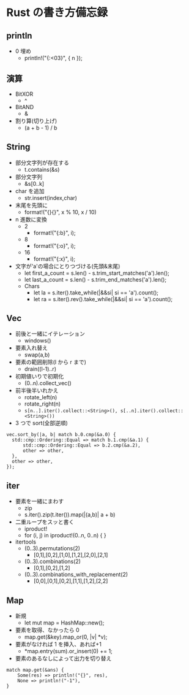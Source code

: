 # Rust の書き方備忘録

## println

- 0 埋め
  - println!("{:<03}", { n });

## 演算

- BitXOR
  - ^
- BitAND
  - &
- 割り算(切り上げ)
  - (a + b - 1) / b

## String

- 部分文字列が存在する
  - t.contains(&s)
- 部分文字列
  - &s[0..k]
- char を追加
  - str.insert(index,char)
- 末尾を先頭に
  - format!("{}{}", x % 10, x / 10)
- n 進数に変換
  - 2
    - format!("{:b}", i);
  - 8
    - format!("{:o}", i);
  - 16
    - format!("{:x}", i);
- 文字が'a'の場合にとりつづける(先頭&末尾)
  - let first_a_count = s.len() - s.trim_start_matches('a').len();
  - let last_a_count = s.len() - s.trim_end_matches('a').len();
  - Chars
    - let la = s.iter().take_while(|&&si| si == 'a').count();
    - let ra = s.iter().rev().take_while(|&&si| si == 'a').count();

## Vec

- 前後と一緒にイテレーション
  - windows()
- 要素入れ替え
  - swap(a,b)
- 要素の範囲削除(l から r まで)
  - drain((l-1)..r)
- 初期値いりで初期化
  - (0..n).collect_vec()
- 前半後半いれかえ
  - rotate_left(n)
  - rotate_right(n)
  - `s[n..].iter().collect::<String>(), s[..n].iter().collect::<String>())`
- 3 つで sort(全部逆順)

```
vec.sort_by(|a, b| match b.0.cmp(&a.0) {
  std::cmp::Ordering::Equal => match b.1.cmp(&a.1) {
      std::cmp::Ordering::Equal => b.2.cmp(&a.2),
      other => other,
  },
  other => other,
});
```

## iter

- 要素を一緒にまわす
  - zip
  - s.iter().zip(t.iter()).map(|(a,b)| a + b)
- 二重ループをスッと書く
  - iproduct!
  - for (i, j) in iproduct!(0..n, 0..n) { }
- itertools
  - (0..3).permutations(2)
    - [0,1],[0,2],[1,0],[1,2],[2,0],[2,1]
  - (0..3).combinations(2)
    - [0,1],[0,2],[1,2]
  - (0..3).combinations_with_replacement(2)
    - [0,0],[0,1],[0,2],[1,1],[1,2],[2,2]

## Map

- 新規
  - let mut map = HashMap::new();
- 要素を取得、なかったら 0
  - map.get(&key).map_or(0, |v| \*v);
- 要素がなければ 1 を挿入、あれば+1
  - \*map.entry(sum).or_insert(0) += 1;
- 要素のあるなしによって出力を切り替え

```
match map.get(&ans) {
    Some(res) => println!("{}", res),
    None => println!("-1"),
}
```
